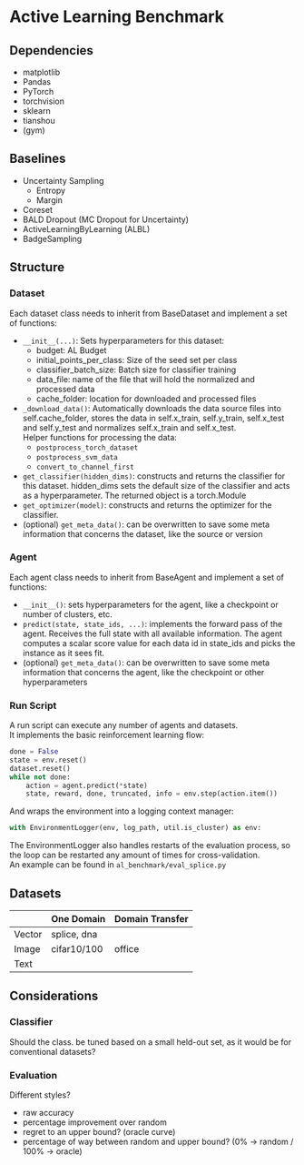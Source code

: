 # Active Learning Benchmark

## Dependencies
- matplotlib
- Pandas
- PyTorch
- torchvision
- sklearn
- tianshou
- (gym)

## Baselines
- Uncertainty Sampling
  - Entropy
  - Margin
- Coreset
- BALD Dropout (MC Dropout for Uncertainty)
- ActiveLearningByLearning (ALBL)
- BadgeSampling

## Structure
### Dataset
Each dataset class needs to inherit from BaseDataset and implement a set of functions:
- `__init__(...)`: Sets hyperparameters for this dataset:
  - budget: AL Budget
  - initial_points_per_class: Size of the seed set per class
  - classifier_batch_size: Batch size for classifier training
  - data_file: name of the file that will hold the normalized and processed data
  - cache_folder: location for downloaded and processed files
- `_download_data()`: Automatically downloads the data source files into self.cache_folder, stores the data in self.x_train, self.y_train, self.x_test and self.y_test and normalizes self.x_train and self.x_test. <br>
  Helper functions for processing the data:
  - `postprocess_torch_dataset`
  - `postprocess_svm_data`
  - `convert_to_channel_first`
- `get_classifier(hidden_dims)`: constructs and returns the classifier for this dataset. hidden_dims sets the default size of the classifier and acts as a hyperparameter.
The returned object is a torch.Module
- `get_optimizer(model)`: constructs and returns the optimizer for the classifier.
- (optional) `get_meta_data()`: can be overwritten to save some meta information that concerns the dataset, like the source or version

### Agent
Each agent class needs to inherit from BaseAgent and implement a set of functions:
- `__init__()`: sets hyperparameters for the agent, like a checkpoint or number of clusters, etc.
- `predict(state, state_ids, ...)`: implements the forward pass of the agent. 
Receives the full state with all available information.
The agent computes a scalar score value for each data id in state_ids and picks the instance as it sees fit.
- (optional) `get_meta_data()`: can be overwritten to save some meta information that concerns the agent, like the checkpoint or other hyperparameters

### Run Script
A run script can execute any number of agents and datasets. \
It implements the basic reinforcement learning flow:
```python
done = False
state = env.reset()
dataset.reset()
while not done:
    action = agent.predict(*state)
    state, reward, done, truncated, info = env.step(action.item())
```
And wraps the environment into a logging context manager:
```python
with EnvironmentLogger(env, log_path, util.is_cluster) as env:
```
The EnvironmentLogger also handles restarts of the evaluation process, so the loop can be restarted any amount
of times for cross-validation. \
An example can be found in `al_benchmark/eval_splice.py`

## Datasets

|        | One Domain   | Domain Transfer |
|--------|--------------|-----------------|
| Vector | splice, dna  |                 |
| Image  | cifar10/100  | office          |
| Text   |              |                 |

## Considerations
### Classifier
Should the class. be tuned based on a small held-out set, as it would be for conventional datasets?

### Evaluation
Different styles?
- raw accuracy
- percentage improvement over random
- regret to an upper bound? (oracle curve)
- percentage of way between random and upper bound? (0% -> random / 100% -> oracle)

